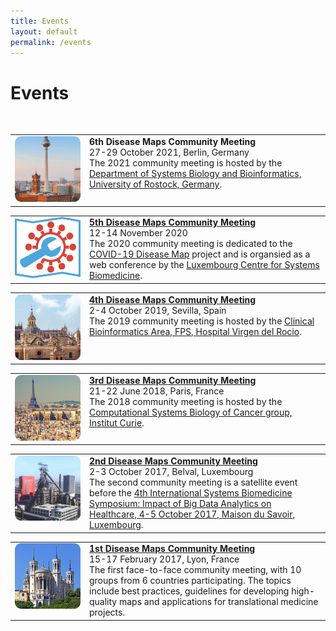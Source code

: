 ```yaml
---
title: Events
layout: default
permalink: /events
---
```


# Events

<br />

<table>
<tr>
<td style="width: 105px; height: 105 px" valign="top"><img src="../images/places/Berlin.png"/></td>
<td valign="top">
<strong>6th Disease Maps Community Meeting</strong><br />
27-29 October 2021, Berlin, Germany<br />
The 2021 community meeting is hosted by the <a href="https://www.sbi.uni-rostock.de//">Department of Systems Biology and Bioinformatics, University of Rostock, Germany</a>.
</td>
</tr>
</table>

<table>
<tr>
<td style="width: 105px;" valign="top"><a href="/DMCM2020"><img src="../images/places/covid-19-dm-logo.png"/></a></td>
<td valign="top">
<strong><a href="/DMCM2020">5th Disease Maps Community Meeting</a></strong><br />
12-14 November 2020<br />
The 2020 community meeting is dedicated to the <a href="https://covid.pages.uni.lu/map_curation">COVID-19 Disease Map</a> project and is organsied as a web conference by the <a target="_blank" href="https://wwwen.uni.lu/lcsb">Luxembourg Centre for Systems Biomedicine</a>.
</td>
</tr>
</table> 

<table>
<tr>
<td style="width: 105px;" valign="top"><a href="/DMCM2019"><img src="../images/places/Sevilla.png" alt="Sevilla"/></a></td>
<td valign="top">
<strong><a href="/DMCM2019">4th Disease Maps Community Meeting</a></strong><br />
2-4 October 2019, Sevilla, Spain<br />
The 2019 community meeting is hosted by the <a href="http://www.clinbioinfosspa.es/">Clinical Bioinformatics Area, FPS, Hospital Virgen del Rocio</a>.
</td>
</tr>
</table> 

<table>
<tr>
<td style="width: 105px;" valign="top"><a href="/DMCM2018"><img src="../images/places/Paris.png" alt="Paris"/></a></td>
<td valign="top">
<strong><a href="/DMCM2018">3rd Disease Maps Community Meeting</a></strong><br />
21-22 June 2018, Paris, France<br />
The 2018 community meeting is hosted by the <a href="https://sysbio.curie.fr/">Computational Systems Biology of Cancer group, Institut Curie</a>.
</td>
</tr>
</table> 

<table>
<tr>
<td style="width: 105px;" valign="top"><a href="/DMCM2017_2nd"><img src="../images/places/Belval.png" alt="Lyon"/></a></td>
<td valign="top">
<strong><a href="/DMCM2017_2nd">2nd Disease Maps Community Meeting</a></strong><br />
2-3 October 2017, Belval, Luxembourg<br />
The second community meeting is a satellite event before the <a href="https://bigdata.uni.lu/" target="_blank">4th International Systems Biomedicine Symposium: Impact of Big Data Analytics on Healthcare, 4-5 October 2017, Maison du Savoir, Luxembourg</a>.
</td>
</tr>
</table> 

<table>
<tr>
<td style="width: 105px;" valign="top"><a href="/DMCM2017_1"><img src="../images/places/Lyon.png" alt="Lyon"/></a></td>
<td valign="top">
<strong><a href="/DMCM2017_1">1st Disease Maps Community Meeting</a></strong><br />
15-17 February 2017, Lyon, France<br />
The first face-to-face community meeting, with 10 groups from 6 countries participating. The topics include best practices, guidelines for developing high-quality maps and applications for translational medicine projects.
</td>
</tr>
</table>
